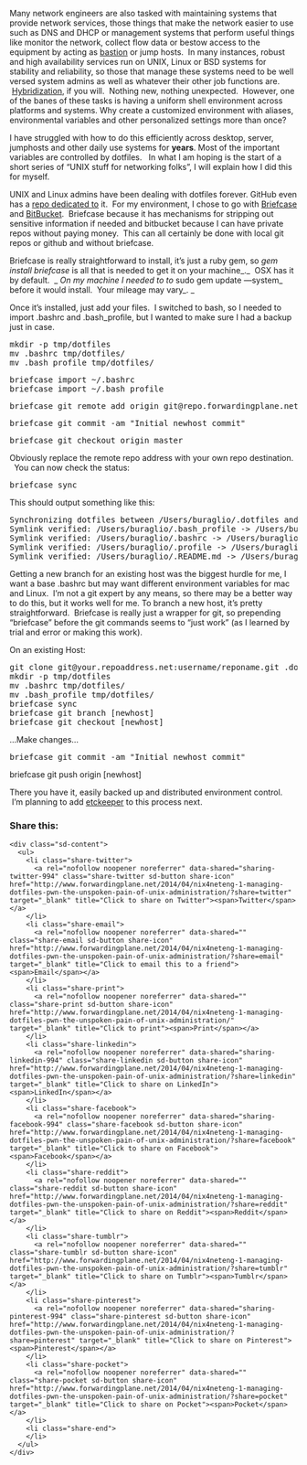 Many network engineers are also tasked with maintaining systems that provide network services, those things that make the network easier to use such as DNS and DHCP or management systems that perform useful things like monitor the network, collect flow data or bestow access to the equipment by acting as <a href="http://en.wikipedia.org/wiki/Bastion_host" target="_blank">bastion</a> or jump hosts.  In many instances, robust and high availability services run on UNIX, Linux or BSD systems for stability and reliability, so those that manage these systems need to be well versed system admins as well as whatever their other job functions are.  <a href="http://packetpushers.net/are-certifications-tests-still-worth-your-resources-in-the-day-of-hybrid-it/" target="_blank">Hybridization</a>, if you will.  Nothing new, nothing unexpected.  However, one of the banes of these tasks is having a uniform shell environment across platforms and systems. Why create a customized environment with aliases, environmental variables and other personalized settings more than once?

I have struggled with how to do this efficiently across desktop, server, jumphosts and other daily use systems for **years**. Most of the important variables are controlled by dotfiles.   In what I am hoping is the start of a short series of &#8220;UNIX stuff for networking folks&#8221;, I will explain how I did this for myself.

UNIX and Linux admins have been dealing with dotfiles forever. GitHub even has a <a href="http://dotfiles.github.io/" target="_blank">repo dedicated to</a> it.  For my environment, I chose to go with <a href="http://jim.github.io/briefcase/" target="_blank">Briefcase</a> and <a href="http://www.bitbucket.com" target="_blank">BitBucket</a>.  Briefcase because it has mechanisms for stripping out sensitive information if needed and bitbucket because I can have private repos without paying money.  This can all certainly be done with local git repos or github and without briefcase.

Briefcase is really straightforward to install, it&#8217;s just a ruby gem, so _gem install briefcase_ is all that is needed to get it on your machine_._  OSX has it by default.  _ _On my machine I needed to to_ sudo gem update —system_ before it would install.  Your mileage may vary_. _

Once it&#8217;s installed, just add your files.  I switched to bash, so I needed to import .bashrc and .bash_profile, but I wanted to make sure I had a backup just in case.

<pre>mkdir -p tmp/dotfiles
mv .bashrc tmp/dotfiles/
mv .bash_profile tmp/dotfiles/</pre>

<pre>briefcase import ~/.bashrc
briefcase import ~/.bash_profile</pre>

<pre>briefcase git remote add origin git@repo.forwardingplane.net:buraglio/briefcase-dotfiles.git</pre>

<pre>briefcase git commit -am "Initial newhost commit"</pre>

<pre>briefcase git checkout origin master</pre>

Obviously replace the remote repo address with your own repo destination.   You can now check the status:

<pre>briefcase sync</pre>

This should output something like this:

<pre>Synchronizing dotfiles between /Users/buraglio/.dotfiles and /Users/buraglio
Symlink verified: /Users/buraglio/.bash_profile -&gt; /Users/buraglio/.dotfiles/bash_profile
Symlink verified: /Users/buraglio/.bashrc -&gt; /Users/buraglio/.dotfiles/bashrc
Symlink verified: /Users/buraglio/.profile -&gt; /Users/buraglio/.dotfiles/profile
Symlink verified: /Users/buraglio/.README.md -&gt; /Users/buraglio/.dotfiles/README.md</pre>

Getting a new branch for an existing host was the biggest hurdle for me, I want a base .bashrc but may want different environment variables for mac and Linux.  I&#8217;m not a git expert by any means, so there may be a better way to do this, but it works well for me. To branch a new host, it&#8217;s pretty straightforward.  Briefcase is really just a wrapper for git, so prepending &#8220;briefcase&#8221; before the git commands seems to &#8220;just work&#8221; (as I learned by trial and error or making this work).

On an existing Host:

<pre>git clone git@your.repoaddress.net:username/reponame.git .dotfiles
mkdir -p tmp/dotfiles
mv .bashrc tmp/dotfiles/
mv .bash_profile tmp/dotfiles/
briefcase sync
briefcase git branch [newhost]
briefcase git checkout [newhost]</pre>

&#8230;Make changes&#8230;

<pre>briefcase git commit -am "Initial newhost commit"</pre>

briefcase git push origin [newhost]

There you have it, easily backed up and distributed environment control.  I&#8217;m planning to add <a href="http://joeyh.name/code/etckeeper/" target="_blank">etckeeper</a> to this process next.

<div class="sharedaddy sd-sharing-enabled">
  <div class="robots-nocontent sd-block sd-social sd-social-icon-text sd-sharing">
    <h3 class="sd-title">
      Share this:
    </h3>
    
    <div class="sd-content">
      <ul>
        <li class="share-twitter">
          <a rel="nofollow noopener noreferrer" data-shared="sharing-twitter-994" class="share-twitter sd-button share-icon" href="http://www.forwardingplane.net/2014/04/nix4neteng-1-managing-dotfiles-pwn-the-unspoken-pain-of-unix-administration/?share=twitter" target="_blank" title="Click to share on Twitter"><span>Twitter</span></a>
        </li>
        <li class="share-email">
          <a rel="nofollow noopener noreferrer" data-shared="" class="share-email sd-button share-icon" href="http://www.forwardingplane.net/2014/04/nix4neteng-1-managing-dotfiles-pwn-the-unspoken-pain-of-unix-administration/?share=email" target="_blank" title="Click to email this to a friend"><span>Email</span></a>
        </li>
        <li class="share-print">
          <a rel="nofollow noopener noreferrer" data-shared="" class="share-print sd-button share-icon" href="http://www.forwardingplane.net/2014/04/nix4neteng-1-managing-dotfiles-pwn-the-unspoken-pain-of-unix-administration/" target="_blank" title="Click to print"><span>Print</span></a>
        </li>
        <li class="share-linkedin">
          <a rel="nofollow noopener noreferrer" data-shared="sharing-linkedin-994" class="share-linkedin sd-button share-icon" href="http://www.forwardingplane.net/2014/04/nix4neteng-1-managing-dotfiles-pwn-the-unspoken-pain-of-unix-administration/?share=linkedin" target="_blank" title="Click to share on LinkedIn"><span>LinkedIn</span></a>
        </li>
        <li class="share-facebook">
          <a rel="nofollow noopener noreferrer" data-shared="sharing-facebook-994" class="share-facebook sd-button share-icon" href="http://www.forwardingplane.net/2014/04/nix4neteng-1-managing-dotfiles-pwn-the-unspoken-pain-of-unix-administration/?share=facebook" target="_blank" title="Click to share on Facebook"><span>Facebook</span></a>
        </li>
        <li class="share-reddit">
          <a rel="nofollow noopener noreferrer" data-shared="" class="share-reddit sd-button share-icon" href="http://www.forwardingplane.net/2014/04/nix4neteng-1-managing-dotfiles-pwn-the-unspoken-pain-of-unix-administration/?share=reddit" target="_blank" title="Click to share on Reddit"><span>Reddit</span></a>
        </li>
        <li class="share-tumblr">
          <a rel="nofollow noopener noreferrer" data-shared="" class="share-tumblr sd-button share-icon" href="http://www.forwardingplane.net/2014/04/nix4neteng-1-managing-dotfiles-pwn-the-unspoken-pain-of-unix-administration/?share=tumblr" target="_blank" title="Click to share on Tumblr"><span>Tumblr</span></a>
        </li>
        <li class="share-pinterest">
          <a rel="nofollow noopener noreferrer" data-shared="sharing-pinterest-994" class="share-pinterest sd-button share-icon" href="http://www.forwardingplane.net/2014/04/nix4neteng-1-managing-dotfiles-pwn-the-unspoken-pain-of-unix-administration/?share=pinterest" target="_blank" title="Click to share on Pinterest"><span>Pinterest</span></a>
        </li>
        <li class="share-pocket">
          <a rel="nofollow noopener noreferrer" data-shared="" class="share-pocket sd-button share-icon" href="http://www.forwardingplane.net/2014/04/nix4neteng-1-managing-dotfiles-pwn-the-unspoken-pain-of-unix-administration/?share=pocket" target="_blank" title="Click to share on Pocket"><span>Pocket</span></a>
        </li>
        <li class="share-end">
        </li>
      </ul>
    </div>
  </div>
</div>
